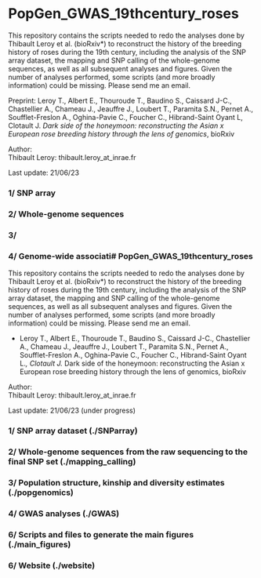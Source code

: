 # PopGen_GWAS_19thcentury_roses

This repository contains the scripts needed to redo the analyses done by Thibault Leroy et al. (bioRxiv*) to reconstruct the history of the breeding history of roses during the 19th century, including the analysis of the SNP array dataset, the mapping and SNP calling of the whole-genome sequences, as well as all subsequent analyses and figures. Given the number of analyses performed, some scripts (and more broadly information) could be missing. Please send me an email.

Preprint: Leroy T., Albert E., Thouroude T., Baudino S., Caissard J-C., Chastellier A., Chameau J., Jeauffre J., Loubert T., Paramita S.N., Pernet A., Soufflet-Freslon A., Oghina-Pavie C., Foucher C., Hibrand-Saint Oyant L, Clotault J.
*Dark side of the honeymoon: reconstructing the Asian x European rose breeding history through the lens of genomics*, bioRxiv

Author:<br>
Thibault Leroy: thibault.leroy_at_inrae.fr<br>

Last update: 21/06/23

### 1/ SNP array

### 2/ Whole-genome sequences

### 3/

### 4/ Genome-wide associati# PopGen_GWAS_19thcentury_roses

This repository contains the scripts needed to redo the analyses done by Thibault Leroy et al. (bioRxiv*) to reconstruct the history of the breeding history of roses during the 19th century, including the analysis of the SNP array dataset, the mapping and SNP calling of the whole-genome sequences, as well as all subsequent analyses and figures. Given the number of analyses performed, some scripts (and more broadly information) could be missing. Please send me an email.

* Leroy T., Albert E., Thouroude T., Baudino S., Caissard J-C., Chastellier A., Chameau J., Jeauffre J., Loubert T.,
Paramita S.N., Pernet A., Soufflet-Freslon A., Oghina-Pavie C., Foucher C., Hibrand-Saint Oyant L.*, Clotault J.*
Dark side of the honeymoon: reconstructing the Asian x European rose breeding history through the lens of
genomics, bioRxiv

Author:<br>
Thibault Leroy: thibault.leroy_at_inrae.fr<br>

Last update: 21/06/23 (under progress) 

### 1/ SNP array dataset (./SNParray)

### 2/ Whole-genome sequences from the raw sequencing to the final SNP set (./mapping_calling)

### 3/ Population structure, kinship and diversity estimates (./popgenomics)

### 4/ GWAS analyses (./GWAS)

### 6/ Scripts and files to generate the main figures (./main_figures)

### 6/ Website (./website)


